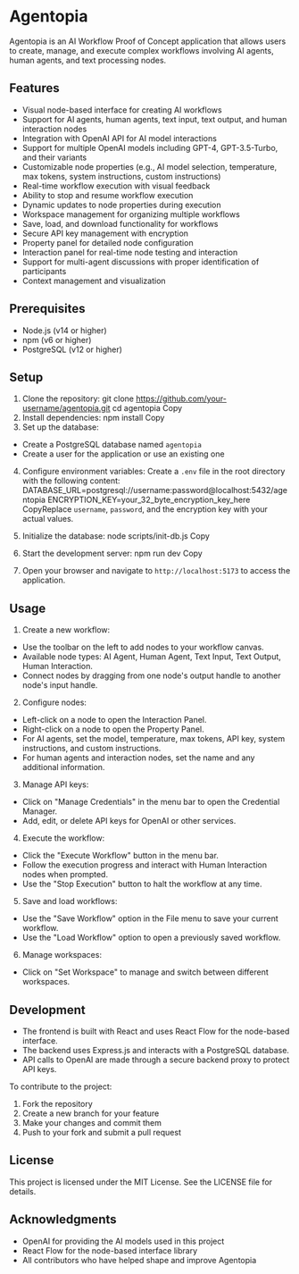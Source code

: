 # Agentopia

Agentopia is an AI Workflow Proof of Concept application that allows users to create, manage, and execute complex workflows involving AI agents, human agents, and text processing nodes.

## Features

- Visual node-based interface for creating AI workflows
- Support for AI agents, human agents, text input, text output, and human interaction nodes
- Integration with OpenAI API for AI model interactions
- Support for multiple OpenAI models including GPT-4, GPT-3.5-Turbo, and their variants
- Customizable node properties (e.g., AI model selection, temperature, max tokens, system instructions, custom instructions)
- Real-time workflow execution with visual feedback
- Ability to stop and resume workflow execution
- Dynamic updates to node properties during execution
- Workspace management for organizing multiple workflows
- Save, load, and download functionality for workflows
- Secure API key management with encryption
- Property panel for detailed node configuration
- Interaction panel for real-time node testing and interaction
- Support for multi-agent discussions with proper identification of participants
- Context management and visualization

## Prerequisites

- Node.js (v14 or higher)
- npm (v6 or higher)
- PostgreSQL (v12 or higher)

## Setup

1. Clone the repository:
git clone https://github.com/your-username/agentopia.git
cd agentopia
Copy
2. Install dependencies:
npm install
Copy
3. Set up the database:
- Create a PostgreSQL database named `agentopia`
- Create a user for the application or use an existing one

4. Configure environment variables:
Create a `.env` file in the root directory with the following content:
DATABASE_URL=postgresql://username:password@localhost:5432/agentopia
ENCRYPTION_KEY=your_32_byte_encryption_key_here
CopyReplace `username`, `password`, and the encryption key with your actual values.

5. Initialize the database:
node scripts/init-db.js
Copy
6. Start the development server:
npm run dev
Copy
7. Open your browser and navigate to `http://localhost:5173` to access the application.

## Usage

1. Create a new workflow:
- Use the toolbar on the left to add nodes to your workflow canvas.
- Available node types: AI Agent, Human Agent, Text Input, Text Output, Human Interaction.
- Connect nodes by dragging from one node's output handle to another node's input handle.

2. Configure nodes:
- Left-click on a node to open the Interaction Panel.
- Right-click on a node to open the Property Panel.
- For AI agents, set the model, temperature, max tokens, API key, system instructions, and custom instructions.
- For human agents and interaction nodes, set the name and any additional information.

3. Manage API keys:
- Click on "Manage Credentials" in the menu bar to open the Credential Manager.
- Add, edit, or delete API keys for OpenAI or other services.

4. Execute the workflow:
- Click the "Execute Workflow" button in the menu bar.
- Follow the execution progress and interact with Human Interaction nodes when prompted.
- Use the "Stop Execution" button to halt the workflow at any time.

5. Save and load workflows:
- Use the "Save Workflow" option in the File menu to save your current workflow.
- Use the "Load Workflow" option to open a previously saved workflow.

6. Manage workspaces:
- Click on "Set Workspace" to manage and switch between different workspaces.

## Development

- The frontend is built with React and uses React Flow for the node-based interface.
- The backend uses Express.js and interacts with a PostgreSQL database.
- API calls to OpenAI are made through a secure backend proxy to protect API keys.

To contribute to the project:

1. Fork the repository
2. Create a new branch for your feature
3. Make your changes and commit them
4. Push to your fork and submit a pull request

## License

This project is licensed under the MIT License. See the LICENSE file for details.

## Acknowledgments

- OpenAI for providing the AI models used in this project
- React Flow for the node-based interface library
- All contributors who have helped shape and improve Agentopia